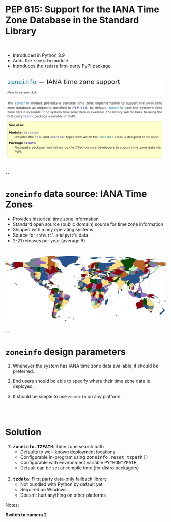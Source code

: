 # PEP 615: Support for the IANA Time Zone Database in the Standard Library

<br/>

- Introduced in Python 3.9
- Adds the `zoneinfo` module
- Introduces the `tzdata` first-party PyPI package

<br/>

<div style="text-align:center">
<img 
    src="images/zoneinfo-documentation.png"
    alt="A screenshot of Python 3.9's zoneinfo documentation."/>
</div>

<br/>


--

# `zoneinfo` data source: IANA Time Zones

- Provides historical time zone information
- Standard open source (public domain) source for time zone information
- Shipped with many operating systems
- Source for `dateutil` and `pytz`'s data.
- 2-21 releases per year (average 9)

<br/>
<div style="text-align: center">
<img src="images/all_zones.png" alt="Map of IANA time zones"/>
</div>

--

# `zoneinfo` design parameters

1. Whenever the system has IANA time zone data available, it should be preferred.

2. End users should be able to specify where their time zone data is deployed.

3. It should be simple to use `zoneinfo` on any platform.

<br/>
<br/>

# Solution <!-- .element: class="fragment" data-fragment-index="1" -->

<ol class="fragment" data-fragment-index="1">
<li><strong><tt>zoneinfo.TZPATH</tt></strong>: Time zone search path
    <ul>
        <li>Defaults to well-known deployment locations</li>
        <li>Configurable in-program using <tt>zoneinfo.reset_tzpath()</tt></li>
        <li>Configurable with environment variable <tt>PYTHONTZPATH</tt></li>
        <li>Default can be set at compile time (for distro packagers)</li>
    </ul>
    <br/>
</li>

<li><strong><tt>tzdata</tt></strong>: First party data-only fallback library
    <ul>
     <li>Not bundled with Python by default yet</li>
     <li>Required on Windows</li>
     <li>Doesn't hurt anything on other platforms</li>
     </ul>
</li>
</ol>

Notes:

**Switch to camera 2**
